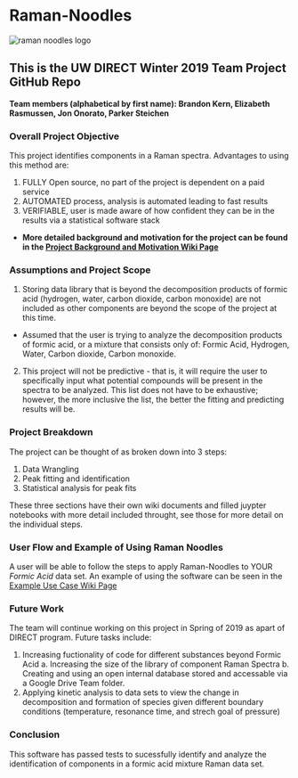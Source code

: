 # Raman-Noodles
![raman noodles logo](https://user-images.githubusercontent.com/46499087/53783952-7c38f680-3ec8-11e9-8549-6bda4ba7743c.PNG)

## This is the UW DIRECT Winter 2019 Team Project GitHub Repo
**Team members (alphabetical by first name): Brandon Kern, Elizabeth Rasmussen, Jon Onorato, Parker Steichen**


### Overall Project Objective
This project identifies components in a Raman spectra. Advantages to using this method are:
1. FULLY Open source, no part of the project is dependent on a paid service
2. AUTOMATED process, analysis is automated leading to fast results
3. VERIFIABLE, user is made aware of how confident they can be in the results via a statistical software stack

- **More detailed background and motivation for the project can be found in the [Project Background and Motivation Wiki Page](https://github.com/raman-noodles/Raman-noodles/wiki/Project-Background-and-Motivation)**

### Assumptions and Project Scope
1. Storing data library that is beyond the decomposition products of formic acid (hydrogen, water, carbon dioxide, carbon monoxide) are not included as other components are beyond the scope of the project at this time.
- Assumed that the user is trying to analyze the decomposition products of formic acid, or a mixture that consists only of: Formic Acid, Hydrogen, Water, Carbon dioxide, Carbon monoxide.
2. This project will not be predictive - that is, it will require the user to specifically input what potential compounds will be 
present in the spectra to be analyzed. This list does not have to be exhaustive; however, the more inclusive the list, the better
the fitting and predicting results will be. 

### Project Breakdown
The project can be thought of as broken down into 3 steps:
1. Data Wrangling
2. Peak fitting and identification
3. Statistical analysis for peak fits

These three sections have their own wiki documents and filled juypter notebooks with more detail included throught, see those for more detail on the individual steps.

### User Flow and Example of Using Raman Noodles
A user will be able to follow the steps to apply Raman-Noodles to YOUR *Formic Acid* data set. An example of using the software can be seen in the [Example Use Case Wiki Page](https://github.com/raman-noodles/Raman-noodles/wiki/Example-of-Raman-Noodle-Use)


### Future Work
The team will continue working on this project in Spring of 2019 as apart of DIRECT program. Future tasks include:
1. Increasing fuctionality of code for different substances beyond Formic Acid
    a. Increasing the size of the library of component Raman Spectra
    b. Creating and using an open internal database stored and accessable via a Google Drive Team folder. 
2. Applying kinetic analysis to data sets to view the change in decomposition and formation of species given different boundary conditions (temperature, resonance time, and strech goal of pressure)

### Conclusion
This software has passed tests to sucessfully identify and analyze the identification of components in a formic acid mixture Raman data set.
